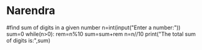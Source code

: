 # Narendra
#find sum of digits in a given number n=int(input("Enter a number:")) sum=0 while(n>0):     rem=n%10     sum=sum+rem     n=n//10 print("The total sum of digits is:",sum)
